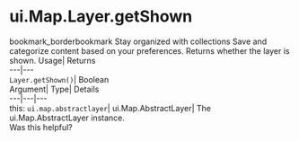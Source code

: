  
#  ui.Map.Layer.getShown
bookmark_borderbookmark Stay organized with collections  Save and categorize content based on your preferences.
Returns whether the layer is shown. 
Usage| Returns  
---|---  
`Layer.getShown()`| Boolean  
Argument| Type| Details  
---|---|---  
this: `ui.map.abstractlayer`| ui.Map.AbstractLayer| The ui.Map.AbstractLayer instance.  
Was this helpful?
